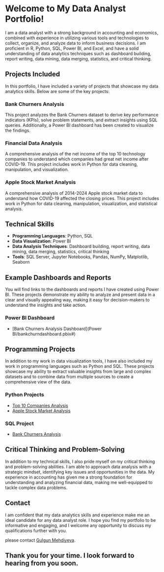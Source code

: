 # Welcome to My Data Analyst Portfolio!

I am a data analyst with a strong background in accounting and economics, combined with experience in utilizing various tools and technologies to collect, organize, and analyze data to inform business decisions. I am proficient in R, Python, SQL, Power BI, and Excel, and have a solid understanding of data analytics techniques such as dashboard building, report writing, data mining, data merging, statistics, and critical thinking.

## Projects Included

In this portfolio, I have included a variety of projects that showcase my data analytics skills. Below are some of the key projects:

### Bank Churners Analysis
This project analyzes the Bank Churners dataset to derive key performance indicators (KPIs), solve problem statements, and extract insights using SQL queries. Additionally, a Power BI dashboard has been created to visualize the findings.

### Financial Data Analysis
A comprehensive analysis of the net income of the top 10 technology companies to understand which companies had great net income after COVID-19. This project includes work in Python for data cleaning, manipulation, and visualization.

### Apple Stock Market Analysis
A comprehensive analysis of 2014-2024 Apple stock market data to understand how COVID-19 affected the closing prices. This project includes work in Python for data cleaning, manipulation, visualization, and statistical analysis.

## Technical Skills

- **Programming Languages**: Python, SQL
- **Data Visualization**: Power BI 
- **Data Analysis Techniques**: Dashboard building, report writing, data mining, data merging, statistics, critical thinking
- **Tools**: SQL Server, Jupyter Notebooks, Pandas, NumPy, Matplotlib, Seaborn

## Example Dashboards and Reports

You will find links to the dashboards and reports I have created using Power BI. These projects demonstrate my ability to analyze and present data in a clear and visually appealing way, making it easy for decision-makers to understand the insights and take action.

### Power BI Dashboard
- [Bank Churners Analysis Dashboard](Power BI/bankchurndashboard.pbix#)

## Programming Projects

In addition to my work in data visualization tools, I have also included my work in programming languages such as Python and SQL. These projects showcase my ability to extract valuable insights from large and complex datasets and to combine data from multiple sources to create a comprehensive view of the data.

### Python Projects
- [Top 10 Companies Analysis](python/Untitled1.ipynb#)
- [Apple Stock Market Analysis](python/Untitled2.ipynb#)

### SQL Project
- [Bank Churners Analysis](SQL/bankchurn.sql#)

## Critical Thinking and Problem-Solving

In addition to my technical skills, I also pride myself on my critical thinking and problem-solving abilities. I am able to approach data analysis with a strategic mindset, identifying key issues and opportunities in the data. My experience in accounting has given me a strong foundation for understanding and analyzing financial data, making me well-equipped to tackle complex data problems.

## Contact

I am confident that my data analytics skills and experience make me an ideal candidate for any data analyst role. I hope you find my portfolio to be informative and engaging, and I welcome any opportunity to discuss my qualifications further with you.

please contact [Gulgun Mehdiyeva](mailto:gulgunmehdiyeva2001@gmail.com).

Thank you for your time. I look forward to hearing from you soon.
---

